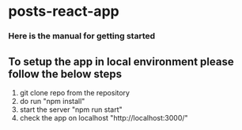 # posts-react-app
### Here is the manual for getting started


## To setup the app in local environment please follow the below steps

1. git clone repo from the repository
2. do run "npm install"
3. start the server "npm run start"
4. check the app on localhost "http://localhost:3000/"
